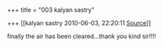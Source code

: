 +++
title = "003 kalyan sastry"

+++
[[kalyan sastry	2010-06-03, 22:20:11 [Source](https://groups.google.com/g/bvparishat/c/ZExFLYFOhwQ)]]



finally the air has been cleared...thank you kind sir!!!!  

